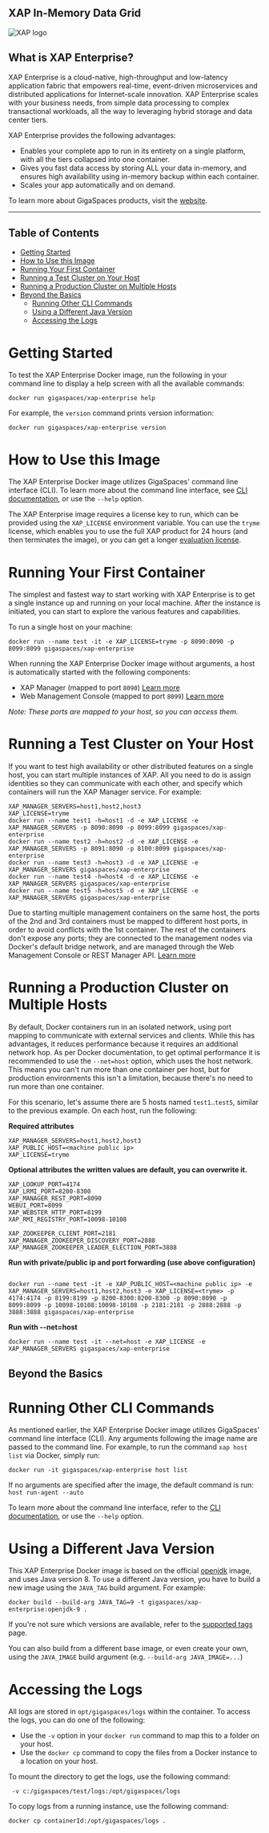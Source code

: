 ##  XAP In-Memory Data Grid

![XAP logo](https://docs.gigaspaces.com/images/logo-xap-color-small.png)

## What is XAP Enterprise?

XAP Enterprise is a cloud-native, high-throughput and low-latency application fabric that empowers real-time, event-driven microservices and distributed applications for Internet-scale innovation. XAP Enterprise scales with your business needs, from simple data processing to complex transactional workloads, all the way to leveraging hybrid storage and data center tiers.


XAP Enterprise provides the following advantages:

- Enables your complete app to run in its entirety on a single platform, with all the tiers collapsed into one container.
- Gives you fast data access by storing ALL your data in-memory, and ensures high availability using in-memory backup within each container.
- Scales your app automatically and on demand.

To learn more about GigaSpaces products, visit the [website](https://www.gigaspaces.com).

***

## Table of Contents

- [Getting Started](#getting-started)
- [How to Use this Image](#how-to-use-this-image)
- [Running Your First Container](#running-your-first-container)
- [Running a Test Cluster on Your Host](#running-a-test-cluster-on-your-host)
- [Running a Production Cluster on Multiple Hosts](#running-a-production-cluster-on-multiple-hosts)
- [Beyond the Basics](#beyond-the-basics)
    - [Running Other CLI Commands](#running-other-cli-commands)
    - [Using a Different Java Version](#using-a-different-java-version)
    - [Accessing the Logs](#accessing-the-logs)

# Getting Started

To test the XAP Enterprise Docker image, run the following in your command line to display a help screen with all the available commands: 

```
docker run gigaspaces/xap-enterprise help
```


 For example, the `version` command prints version information:

```
docker run gigaspaces/xap-enterprise version
```

# How to Use this Image

The XAP Enterprise Docker image utilizes GigaSpaces' command line interface (CLI). To learn more about the command line interface, see [CLI documentation](https://docs.gigaspaces.com/xap/12.3/admin/tools-cli.html "CLI documentation"), or use the `--help` option.

The XAP Enterprise image requires a license key to run, which can be provided using the `XAP_LICENSE` environment variable. You can use the `tryme` license, which enables you to use the full XAP product for 24 hours (and then terminates the image), or you can  get a longer [evaluation license](http://gigaspaces.com/eval-license).


# Running Your First Container

The simplest and fastest way to start working with XAP Enterprise is to get a single instance up and running on your local machine.  After the instance is initiated, you can start to explore the various features and capabilities.

To run a single host on your machine:

```
docker run --name test -it -e XAP_LICENSE=tryme -p 8090:8090 -p 8099:8099 gigaspaces/xap-enterprise
```

When running the XAP Enterprise Docker image without arguments, a host is automatically started with the following components:

* XAP Manager (mapped to port `8090`) [Learn more](https://docs.gigaspaces.com/xap/12.3/admin/xap-manager.html)
* Web Management Console (mapped to port `8099`) [Learn more](https://docs.gigaspaces.com/xap/12.3/admin/tools-web-ui.html)

*Note: These ports are mapped to your host, so you can access them.*

# Running a Test Cluster on Your Host

If you want to test high availability or other distributed features on a single host, you can start multiple instances of XAP. All you need to do is assign identities so they can communicate with each other, and specify which containers will run the XAP Manager service. For example:

```
XAP_MANAGER_SERVERS=host1,host2,host3
XAP_LICENSE=tryme
docker run --name test1 -h=host1 -d -e XAP_LICENSE -e XAP_MANAGER_SERVERS -p 8090:8090 -p 8099:8099 gigaspaces/xap-enterprise
docker run --name test2 -h=host2 -d -e XAP_LICENSE -e XAP_MANAGER_SERVERS -p 8091:8090 -p 8100:8099 gigaspaces/xap-enterprise
docker run --name test3 -h=host3 -d -e XAP_LICENSE -e XAP_MANAGER_SERVERS gigaspaces/xap-enterprise
docker run --name test4 -h=host4 -d -e XAP_LICENSE -e XAP_MANAGER_SERVERS gigaspaces/xap-enterprise
docker run --name test5 -h=host5 -d -e XAP_LICENSE -e XAP_MANAGER_SERVERS gigaspaces/xap-enterprise
```

Due to starting multiple management containers on the same host, the ports of the 2nd and 3rd containers must be mapped to different host ports, in order to avoid conflicts with the 1st container. The rest of the containers don't expose any ports; they are connected to the management nodes via Docker's default bridge network, and are managed through the Web Management Console or REST Manager API. [Learn more](https://docs.gigaspaces.com/xap/12.3/admin/xap-manager-rest.html)

# Running a Production Cluster on Multiple Hosts

By default, Docker containers run in an isolated network, using port mapping to communicate with external services and clients. While this has advantages, it reduces performance because it requires an additional network hop. As per Docker documentation, to get optimal performance it is recommended to use the `--net=host` option, which uses the host network. This means you can't run more than one container per host, but for production environments this isn't a limitation, because there's no need to run more than one container.

For this scenario, let's assume there are 5 hosts named `test1`..`test5`, similar to the previous example.  On each host, run the following:

__Required attributes__
```
XAP_MANAGER_SERVERS=host1,host2,host3
XAP_PUBLIC_HOST=<machine public ip>
XAP_LICENSE=tryme
```

__Optional attributes the written values are default, you can overwrite it.__
```
XAP_LOOKUP_PORT=4174
XAP_LRMI_PORT=8200-8300
XAP_MANAGER_REST_PORT=8090
WEBUI_PORT=8099
XAP_WEBSTER_HTTP_PORT=8199
XAP_RMI_REGISTRY_PORT=10098-10108

XAP_ZOOKEEPER_CLIENT_PORT=2181
XAP_MANAGER_ZOOKEEPER_DISCOVERY_PORT=2888
XAP_MANAGER_ZOOKEEPER_LEADER_ELECTION_PORT=3888
```
__Run with private/public ip and port forwarding (use above configuration)__
```

docker run --name test -it -e XAP_PUBLIC_HOST=<machine public ip> -e XAP_MANAGER_SERVERS=host1,host2,host3 -e XAP_LICENSE=<tryme> -p 4174:4174 -p 8199:8199 -p 8200-8300:8200-8300 -p 8090:8090 -p 8099:8099 -p 10098-10108:10098-10108 -p 2181:2181 -p 2888:2888 -p 3888:3888 gigaspaces/xap-enterprise
```
__Run with --net=host__
```
docker run --name test -it --net=host -e XAP_LICENSE -e XAP_MANAGER_SERVERS gigaspaces/xap-enterprise
```
## Beyond the Basics

# Running Other CLI Commands

As mentioned earlier, the XAP Enterprise Docker image utilizes GigaSpaces' command line interface (CLI). Any arguments following the image name are passed to the command line. For example, to run the command `xap host list` via Docker, simply run:

```
docker run -it gigaspaces/xap-enterprise host list
```

If no arguments are specified after the image, the default command is run: `host run-agent --auto`

To learn more about the command line interface, refer to the [CLI documentation](https://docs.gigaspaces.com/xap/12.3/admin/tools-cli.html "CLI documentation"), or use the `--help` option.


# Using a Different Java Version

This XAP Enterprise Docker image is based on the official [openjdk](https://hub.docker.com/_/openjdk/) image, and uses Java version 8. To use a different Java version, you have to build a new image using the `JAVA_TAG` build argument. For example:
```
docker build --build-arg JAVA_TAG=9 -t gigaspaces/xap-enterprise:openjdk-9 .
```
If you're not sure which versions are available, refer to the [supported tags](https://hub.docker.com/r/library/openjdk/tags/) page.

You can also build from a different base image, or even create your own, using the `JAVA_IMAGE` build argument (e.g. `--build-arg JAVA_IMAGE=...`)

#  Accessing the Logs

All logs are stored in `opt/gigaspaces/logs` within the container. To access the logs, you can do one of the following:

- Use the `-v` option in your `docker run` command to map this to a folder on your host.
- Use the `docker cp` command to copy the files from a Docker instance to a location on your host.

To mount the directory to get the logs, use the following command:
```
 -v c:/gigaspaces/test/logs:/opt/gigaspaces/logs
```
To copy logs from a running instance, use the following command:
```
docker cp containerId:/opt/gigaspaces/logs .
```
